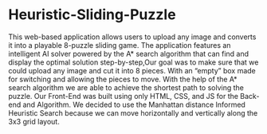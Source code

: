 # Heuristic-Sliding-Puzzle
This web-based application allows users to upload any image and converts it into a playable 8-puzzle sliding game. The application features an intelligent AI solver powered by the A* search algorithm that can find and display the optimal solution step-by-step,Our goal was to make sure that we could upload any image and cut it into 8 pieces. With an “empty” box made for switching and allowing the pieces to move. With the help of the A* search algorithm we are able to achieve the shortest path to solving the puzzle. Our Front-End was built using only HTML, CSS, and JS for the Back-end and Algorithm. We decided to use the Manhattan distance Informed Heuristic Search because we can move horizontally and vertically along the 3x3 grid layout. 
